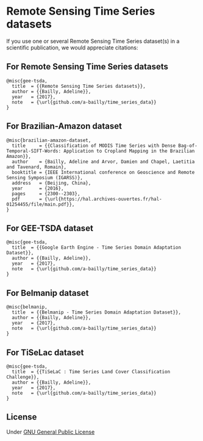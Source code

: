 # Remote Sensing Time Series datasets

If you use one or several Remote Sensing Time Series dataset(s) in a scientific publication, we would appreciate citations:

## For Remote Sensing Time Series datasets
```
@misc{gee-tsda,
  title  = {{Remote Sensing Time Series datasets}},
  author = {{Bailly, Adeline}},
  year   = {2017},
  note   = {\url{github.com/a-bailly/time_series_data}}
}
```

## For Brazilian-Amazon dataset
```
@misc{brazilian-amazon-dataset,
  title     = {{Classification of MODIS Time Series with Dense Bag-of-Temporal-SIFT-Words: Application to Cropland Mapping in the Brazilian Amazon}},
  author    = {Bailly, Adeline and Arvor, Damien and Chapel, Laetitia and Tavenard, Romain},
  booktitle = {IEEE International conference on Geoscience and Remote Sensing Symposium (IGARSS)},
  address   = {Beijing, China},
  year      = {2016},
  pages     = {2300--2303},
  pdf       = {\url{https://hal.archives-ouvertes.fr/hal-01254455/file/main.pdf}},
}
```

## For GEE-TSDA dataset
```
@misc{gee-tsda,
  title  = {{Google Earth Engine - Time Series Domain Adaptation Dataset}},
  author = {{Bailly, Adeline}},
  year   = {2017},
  note   = {\url{github.com/a-bailly/time_series_data}}
}
```

## For Belmanip dataset
```
@misc{belmanip,
  title  = {{Belmanip - Time Series Domain Adaptation Dataset}},
  author = {{Bailly, Adeline}},
  year   = {2017},
  note   = {\url{github.com/a-bailly/time_series_data}}
}
```

## For TiSeLac dataset
```
@misc{gee-tsda,
  title  = {{TiSeLaC : Time Series Land Cover Classification Challenge}},
  author = {{Bailly, Adeline}},
  year   = {2017},
  note   = {\url{github.com/a-bailly/time_series_data}}
}
```

## License

Under [GNU General Public License](https://www.gnu.org/licenses/gpl-3.0.en.html)
